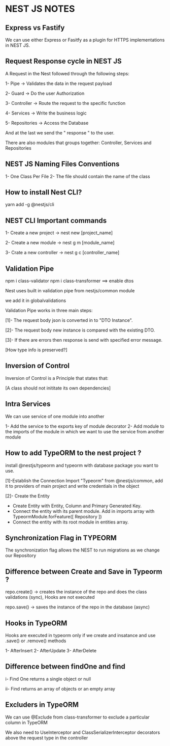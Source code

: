# NEST JS NOTES

## Express vs Fastify

We can use either Express or Fasitfy as a plugin for HTTPS implementations in NEST JS.


## Request Response cycle in NEST JS

A Request in the Nest followed through the following steps:

1- Pipe -> Validates the data in the request payload

2- Guard -> Do the user Authorization

3- Controller -> Route the request to the specific function

4- Services -> Write the business logic

5- Repositories -> Access the Database

And at the last we send the " response  " to the user.

There are also modules that groups together:
Controller, Services and Repositories


## NEST JS Naming Files Conventions

1- One Class Per File
2- The file should contain the name of the class

## How to install Nest CLI?

yarn add -g @nestjs/cli

## NEST CLI Important commands

1- Create a new project -> nest new [project_name]

2- Create a new module -> nest g m [module_name]

3- Crate a new controller -> nest g c [controller_name]

## Validation Pipe

npm i class-validator npm i class-transformer ==> enable dtos

Nest uses built in validation pipe from nestjs/common module

we add it in globalvalidations

Validation Pipe works in three main steps:

[1]- The request body json is converted in to "DTO Instance".

[2]- The request body new instance is compared with the existing DTO.

[3]- If there are errors then response is send with specified error message.

[How type info is preserved?]

## Inversion of Control

Inversion of Control is a Principle that states that:

   [A class should not inititate its own dependencies]

## Intra Services

We can use service of one module into another

1- Add the service to the exports key of module decorator
2- Add module to the imports of the module in which we want to use the service from another module

## How to add TypeORM to the nest project ?

install @nestjs/typeorm and typeorm with database package you want to use.

[1]-Establish the Connection 
Import "Typeorm" from @nestjs/common, add it to providers of main project and write credentials in the object

[2]- Create the Entity

- Create Entity with Entity, Column and Primary Generated Key.
- Connect the entity with its parent module. Add in imports array with TypeormModule.forFeature([ Repository ])
- Connect the entity with its root module in entities array.


## Synchronization Flag in TYPEORM

The synchronization flag allows the NEST to run migrations as we change our Repository

## Difference between Create and Save in Typeorm ?

repo.create() -> creates the instance of the repo and does the class validations (sync), Hooks are not executed

repo.save() -> saves the instance of the repo in the database (async)


## Hooks in TypeORM

Hooks are executed in typeorm only if we create and insatance and use .save() or .remove() methods

1- AfterInsert
2- AfterUpdate
3- AfterDelete

## Difference between findOne and find

i- Find One returns a single object or null

ii- Find returns an array of objects or an empty array

## Excluders in TypeORM 

We can use @Exclude from class-transformer to exclude a particular column in TypeORM

We also need to UseInterceptor and ClassSerializerInterceptor decorators above the request type in the controller